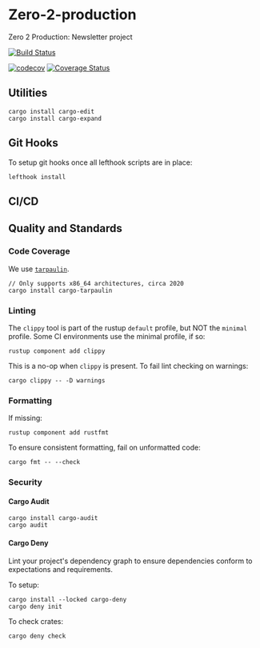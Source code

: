# Zero-2-production

Zero 2 Production: Newsletter project

[![Build Status](https://travis-ci.com/bbros-dev/zero2prod.svg?branch=main)](https://travis-ci.com/bbros-dev/zero2prod)

[![codecov](https://codecov.io/gh/bbros-dev/zero2prod/branch/main/graph/badge.svg?token=Z6OG67ZIVZ)](https://codecov.io/gh/bbros-dev/zero2prod) [![Coverage Status](https://coveralls.io/repos/github/bbros-dev/zero2prod/badge.svg?branch=main)](https://coveralls.io/github/bbros-dev/zero2prod?branch=main)

## Utilities

    cargo install cargo-edit
    cargo install cargo-expand

## Git Hooks

To setup git hooks once all lefthook scripts are in place:

    lefthook install

## CI/CD

## Quality and Standards

### Code Coverage

We use [`tarpaulin`](https://github.com/xd009642/tarpaulin#travis-ci-and-coverage-sites).

    // Only supports x86_64 architectures, circa 2020
    cargo install cargo-tarpaulin

### Linting

The `clippy` tool is part of the rustup `default` profile, but NOT the
`minimal` profile. Some CI environments use the minimal profile, if so:

    rustup component add clippy

This is a no-op when `clippy` is present.
To fail lint checking on warnings:

    cargo clippy -- -D warnings

### Formatting

If missing:

    rustup component add rustfmt

To ensure consistent formatting, fail on unformatted code:

    cargo fmt -- --check

### Security

#### Cargo Audit

    cargo install cargo-audit
    cargo audit

#### Cargo Deny

Lint your project's dependency graph to ensure dependencies conform to
expectations and requirements.

To setup:

    cargo install --locked cargo-deny
    cargo deny init

To check crates:

    cargo deny check

